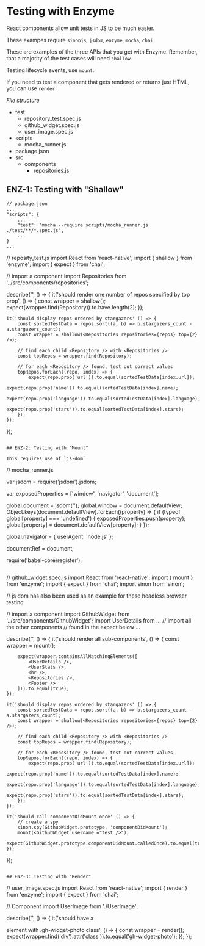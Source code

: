 # Testing with Enzyme

React components allow unit tests in JS to be much easier.

These exampes require `sinonjs`, `jsdom`, `enzyme`, `mocha`, `chai`

These are examples of the three APIs that you get with Enzyme. Remember, that a majority of the test cases will need `shallow`.

Testing lifecycle events, use `mount`.

If you need to test a component that gets rendered or returns just HTML, you can use `render`.

*File structure*

- test
	- repository_test.spec.js
	- github_widget.spec.js
	- user_image.spec.js
- scripts
	- mocha_runner.js
- package.json
- src
	- components
		- repositories.js

## ENZ-1: Testing with "Shallow"

```
// package.json
...
"scripts": {
	...
	"test": "mocha --require scripts/mocha_runner.js ./test/**/*.spec.js",
	...
}
...

```
// reposity_test.js
import React from 'react-native';
import { shallow } from 'enzyme';
import { expect } from 'chai';

// import a component
import Repositories from '../src/components/repositories';

describe('<Repositories />', () => {
	it('should render one number of repos specified by top prop', () => {
		const wrapper = shallow(<Repositories repositories={repos} top={2} />);
		expect(wrapper.find(Repository)).to.have.length(2);
	});

	it('should display repos ordered by stargazers' () => {
		const sortedTestData = repos.sort((a, b) => b.stargazers_count - a.stargazers_count);
		const wrapper = shallow(<Repositories repositories={repos} top={2} />);

		// find each child <Repository /> with <Repositories />
		const topRepos = wrapper.find(Repository);

		// for each <Repository /> found, test out correct values
		topRepos.forEach((repo, index) => {
			expect(repo.prop('url')).to.equal(sortedTestData[index.url]);
			expect(repo.prop('name')).to.equal(sortedTestData[index].name);
			expect(repo.prop('language')).to.equal(sortedTestData[index].language);
			expect(repo.prop('stars')).to.equal(sortedTestData[index].stars);
		});
	});
});
```

## ENZ-2: Testing with "Mount"

This requires use of `js-dom`

```
// mocha_runner.js

var jsdom = require('jsdom').jsdom;

var exposedProperties = ['window', 'navigator', 'document'];

global.document = jsdom('');
global.window = document.defaultView;
Object.keys(document.defaultView).forEach((property) => {
	if (typeof global[property] === 'undefined') {
		exposedProperties.push(property);
		global[property] = document.defaultView[property];
	}
});

global.navigator = {
	userAgent: 'node.js'
};

documentRef = document;

require('babel-core/register');
```

```
// github_widget.spec.js
import React from 'react-native';
import { mount } from 'enzyme';
import { expect } from 'chai';
import sinon from 'sinon';

// js dom has also been used as an example for these headless browser testing

// import a component
import GithubWidget from '../src/components/GithubWidget';
import UserDetails from ...
// import all the other components
// found in the expect below
...

describe('<GithubWidget />', () => {
	it('should render all sub-components', () => {
		const wrapper = mount(<GithubWidget username="test" />);
		
		expect(wrapper.containsAllMatchingElements([
			<UserDetails />,
			<UserStats />,
			<hr />,
			<Repositories />,
			<Footer />
		])).to.equal(true);
	});

	it('should display repos ordered by stargazers' () => {
		const sortedTestData = repos.sort((a, b) => b.stargazers_count - a.stargazers_count);
		const wrapper = shallow(<Repositories repositories={repos} top={2} />);

		// find each child <Repository /> with <Repositories />
		const topRepos = wrapper.find(Repository);

		// for each <Repository /> found, test out correct values
		topRepos.forEach((repo, index) => {
			expect(repo.prop('url')).to.equal(sortedTestData[index.url]);
			expect(repo.prop('name')).to.equal(sortedTestData[index].name);
			expect(repo.prop('language')).to.equal(sortedTestData[index].language);
			expect(repo.prop('stars')).to.equal(sortedTestData[index].stars);
		});
	});

	it('should call componentDidMount once' () => {
		// create a spy
		sinon.spy(GithubWidget.prototype, 'componentDidMount');
		mount(<GithubWidget username ="test />");
		expect(GithubWidget.prototype.componentDidMount.calledOnce).to.equal(true);
	});
});
```

## ENZ-3: Testing with "Render"

```
// user_image.spec.js
import React from 'react-native';
import { render } from 'enzyme';
import { expect } from 'chai';

// Component
import UserImage from './UserImage';

describe('<UserImage />', () => {
	it('should have a <div /> element with .gh-widget-photo class', () => {
		const wrapper = render(<UserImage />);
		expect(wrapper.find('div').attr('class')).to.equal('gh-widget-photo');
	});
});
```